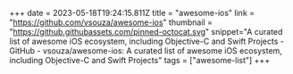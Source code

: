 +++
date = 2023-05-18T19:24:15.811Z
title = "awesome-ios"
link = "https://github.com/vsouza/awesome-ios"
thumbnail = "https://github.githubassets.com/pinned-octocat.svg"
snippet="A curated list of awesome iOS ecosystem, including Objective-C and Swift Projects  - GitHub - vsouza/awesome-ios: A curated list of awesome iOS ecosystem, including Objective-C and Swift Projects"
tags = ["awesome-list"]
+++
